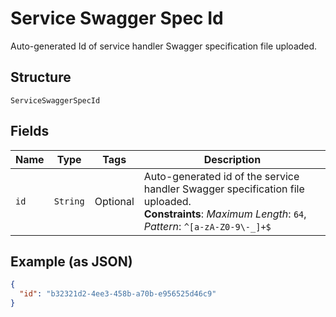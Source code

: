 
# Service Swagger Spec Id

Auto-generated Id of service handler Swagger specification file uploaded.

## Structure

`ServiceSwaggerSpecId`

## Fields

| Name | Type | Tags | Description |
|  --- | --- | --- | --- |
| `id` | `String` | Optional | Auto-generated id of the service handler Swagger specification file uploaded.<br>**Constraints**: *Maximum Length*: `64`, *Pattern*: `^[a-zA-Z0-9\-_]+$` |

## Example (as JSON)

```json
{
  "id": "b32321d2-4ee3-458b-a70b-e956525d46c9"
}
```

